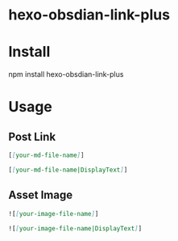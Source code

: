 # hexo-obsdian-link-plus

# Install
npm install hexo-obsdian-link-plus

# Usage

## Post Link
``` markdown 
[[your-md-file-name]]
```

``` markdown 
[[your-md-file-name|DisplayText]]
```

## Asset Image
``` markdown 
![[your-image-file-name]]
```

``` markdown 
![[your-image-file-name|DisplayText]]
```